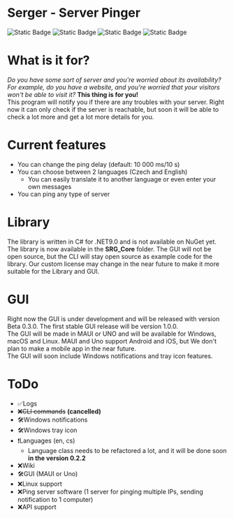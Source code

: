# Serger - Server Pinger

![Static Badge](https://img.shields.io/badge/Language-C%23-blue)
![Static Badge](https://img.shields.io/badge/Project%20Type-Library/App-yellow)
![Static Badge](https://img.shields.io/badge/License-Custom-green)
![Static Badge](https://img.shields.io/badge/Version-Beta%200.2.1-purple)

<h1>What is it for?</h1>
<i>Do you have some sort of server and you're worried about its availability? For example, do you have a website, and you're worried that your visitors won't be able to visit it?</i>
<b>This thing is for you!</b><br>
This program will notify you if there are any troubles with your server. Right now it can only check if the server is reachable, but soon it will be able to check a lot more and get a lot more details for you.

<h1>Current features</h1>

- You can change the ping delay (default: 10 000 ms/10 s)
- You can choose between 2 languages (Czech and English)
    - You can easily translate it to another language or even enter your own messages
- You can ping any type of server

<h1>Library</h1>
The library is written in C# for .NET9.0 and is not available on NuGet yet.
The library is now available in the <b>SRG_Core</b> folder.
The GUI will not be open source, but the CLI will stay open source as example code for the library.
Our custom license may change in the near future to make it more suitable for the Library and GUI.

<h1>GUI</h1>
Right now the GUI is under development and will be released with version Beta 0.3.0. The first stable GUI release will be version 1.0.0.
<br>
The GUI will be made in MAUI or UNO and will be available for Windows, macOS and Linux. MAUI and Uno support Android and iOS, but We don't plan to make a mobile app in the near future.
<br>
The GUI will soon include Windows notifications and tray icon features.

# ToDo
- ✅Logs
- ~~❌CLI commands~~ **(cancelled)**
- 🛠️Windows notifications
- 🛠️Windows tray icon
- ❗Languages (en, cs)
  - Language class needs to be refactored a lot, and it will be done soon **in the version 0.2.2**
- ❌Wiki
- 🛠️️️GUI (MAUI or Uno)
- ❌Linux support
- ❌Ping server software (1 server for pinging multiple IPs, sending notification to 1 computer)
- ❌API support
